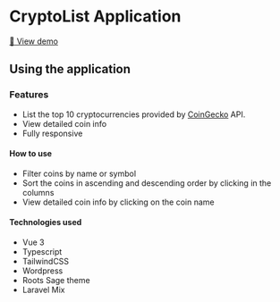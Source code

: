 # CryptoList Application

[🔗 View demo](https://cryptolist.capinhaparaiphone.com/)

## Using the application

### Features
- List the top 10 cryptocurrencies provided by [CoinGecko](https://www.coingecko.com) API.
- View detailed coin info
- Fully responsive

#### How to use
- Filter coins by name or symbol
- Sort the coins in ascending and descending order by clicking in the columns
- View detailed coin info by clicking on the coin name

#### Technologies used
- Vue 3
- Typescript
- TailwindCSS
- Wordpress
- Roots Sage theme
- Laravel Mix

